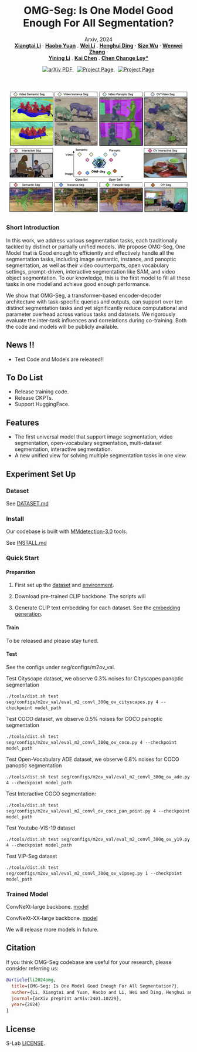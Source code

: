 
<br />
<p align="center">
  <h1 align="center">OMG-Seg: Is One Model Good Enough For All Segmentation?</h1>
  <p align="center">
    Arxiv, 2024
    <br />
    <a href="https://lxtgh.github.io/"><strong>Xiangtai Li</strong></a>
    ·
    <a href="https://yuanhaobo.me/"><strong>Haobo Yuan</strong></a>
    .
    <a href="https://weivision.github.io/"><strong>Wei Li</strong></a>
    .
    <a href="https://henghuiding.github.io/"><strong>Henghui Ding</strong></a>
    ·
    <a href="https://wusize.github.io/"><strong>Size Wu</strong></a>
    ·
    <a href="https://zhangwenwei.cn/"><strong>Wenwei Zhang</strong></a>
    ·
    <br />
    <a href="https://scholar.google.com.hk/citations?user=y_cp1sUAAAAJ&hl=en"><strong>Yining Li</strong></a>
    .
    <a href="https://hellock.github.io/"><strong>Kai Chen</strong></a>
    .
    <a href="https://www.mmlab-ntu.com/person/ccloy/"><strong>Chen Change Loy*</strong></a>
  </p>

  <p align="center">
    <a href='https://arxiv.org/abs/2401.10229'>
      <img src='https://img.shields.io/badge/Paper-PDF-green?style=flat&logo=arXiv&logoColor=green' alt='arXiv PDF'>
    </a>
    <a href='https://lxtgh.github.io/project/omg_seg/' style='padding-left: 0.5rem;'>
      <img src='https://img.shields.io/badge/Project-Page-blue?style=flat&logo=Google%20chrome&logoColor=blue' alt='Project Page'>
    </a>
    <a href='https://huggingface.co/LXT/OMG_Seg' style='padding-left: 0.5rem;'>
      <img src='https://img.shields.io/badge/Huggingface%20Model-8A2BE2' alt='Project Page'>
    </a>
  </p>
<br />

![avatar](./figs/omg_teaser.jpg)


### Short Introduction

In this work, we address various segmentation tasks, each traditionally tackled by distinct or partially unified models. We propose OMG-Seg, One Model that is Good enough to efficiently and effectively handle all the segmentation tasks, including image semantic, instance, and panoptic segmentation, as well as their video counterparts, open vocabulary settings, prompt-driven, interactive segmentation like SAM, and video object segmentation. To our knowledge, this is the first model to fill all these tasks in one model and achieve good enough performance.

We show that OMG-Seg, a transformer-based encoder-decoder architecture with task-specific queries and outputs, can support over ten distinct segmentation tasks and yet significantly reduce computational and parameter overhead across various tasks and datasets. We rigorously evaluate the inter-task influences and correlations during co-training. Both the code and models will be publicly available.

## News !!

- Test Code and Models are released!! 

## To Do List

- Release training code. 
- Release CKPTs.
- Support HuggingFace.

## Features

- The first universal model that support image segmentation, video segmentation, open-vocabulary segmentation, multi-dataset segmentation, interactive segmentation.
- A new unified view for solving multiple segmentation tasks in one view.

## Experiment Set Up


### Dataset 

See [DATASET.md](./DATASET.md)


### Install

Our codebase is built with [MMdetection-3.0](https://github.com/open-mmlab/mmdetection) tools.

See [INSTALL.md](./INSTALL.md)


### Quick Start

#### Preparation

1. First set up the [dataset](./DATASET.md) and [environment](./INSTALL.md).

2. Download pre-trained CLIP backbone. The scripts will 

3. Generate CLIP text embedding for each dataset. See the [embedding generation](EMB.md). 

#### Train

To be released and please stay tuned.

#### Test 

See the configs under seg/configs/m2ov_val.

Test Cityscape dataset, we observe 0.3% noises for Cityscapes panoptic segmentation

```commandline
./tools/dist.sh test seg/configs/m2ov_val/eval_m2_convl_300q_ov_cityscapes.py 4 --checkpoint model_path
```

Test COCO dataset, we observe 0.5% noises for COCO panoptic segmentation

```commandline
./tools/dist.sh test seg/configs/m2ov_val/eval_m2_convl_300q_ov_coco.py 4 --checkpoint model_path
```

Test Open-Vocabulary ADE dataset, we observe 0.8% noises for COCO panoptic segmentation

```commandline
./tools/dist.sh test seg/configs/m2ov_val/eval_m2_convl_300q_ov_ade.py 4 --checkpoint model_path
```

Test Interactive COCO segmentation:

```commandline
./tools/dist.sh test seg/configs/m2ov_val/eval_m2_convl_ov_coco_pan_point.py 4 --checkpoint model_path
```

Test Youtube-VIS-19 dataset

```commandline
./tools/dist.sh test seg/configs/m2ov_val/eval_m2_convl_300q_ov_y19.py 4 --checkpoint model_path
```

Test VIP-Seg dataset

```commandline
./tools/dist.sh test seg/configs/m2ov_val/eval_m2_convl_300q_ov_vipseg.py 1 --checkpoint model_path
```


### Trained Model

ConvNeXt-large backbone. [model](https://drive.google.com/file/d/12cERt0u6sY9A-OkQcSroyXfBmk9GHFLH/view?usp=drive_link)

ConvNeXt-XX-large backbone. [model](https://drive.google.com/file/d/1aDIDAq3u2j-FO-bttq-BYMelwhDFESIS/view?usp=sharing)

We will release more models in future.

## Citation

If you think OMG-Seg codebase are useful for your research, please consider referring us:

```bibtex
@article{li2024omg,
  title={OMG-Seg: Is One Model Good Enough For All Segmentation?},
  author={Li, Xiangtai and Yuan, Haobo and Li, Wei and Ding, Henghui and Wu, Size and Zhang, Wenwei and Li, Yining and Chen, Kai and Loy, Chen Change},
  journal={arXiv preprint arXiv:2401.10229},
  year={2024}
}
```

## License

S-Lab [LICENSE](LICENSE).